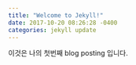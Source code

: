 ```yaml
---
title: "Welcome to Jekyll!"
date: 2017-10-20 08:26:28 -0400
categories: jekyll update
---
```

이것은 나의 첫번째 blog posting 입니다.
